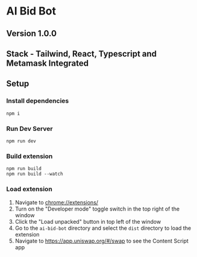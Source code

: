 # AI Bid Bot
## Version 1.0.0

## Stack - Tailwind, React, Typescript and Metamask Integrated

## Setup

### Install dependencies

```
npm i

```

### Run Dev Server

```
npm run dev

```

### Build extension

```
npm run build
npm run build --watch

```

### Load extension

1. Navigate to [chrome://extensions/](chrome://extensions/)
2. Turn on the "Developer mode" toggle switch in the top right of the window
3. Click the "Load unpacked" button in top left of the window
4. Go to the `ai-bid-bot` directory and select the `dist` directory to load the extension
5. Navigate to https://app.uniswap.org/#/swap to see the Content Script app
